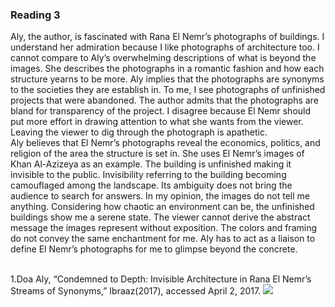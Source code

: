 

<h3> Reading 3 </h3>

<p>
Aly, the author, is fascinated with Rana El Nemr’s photographs of buildings. I understand her admiration because I like photographs of architecture too. I cannot compare to Aly’s overwhelming descriptions of what is beyond the images. She describes the photographs in a romantic fashion and how each structure yearns to be more. Aly implies that the photographs are synonyms to the societies they are establish in. To me, I see photographs of unfinished projects that were abandoned. The author admits that the photographs are bland for transparency of the project. I disagree because El Nemr should put more effort in drawing attention to what she wants from the viewer. Leaving the viewer to dig through the photograph is apathetic.
<br>
Aly believes that El Nemr’s photographs reveal the economics, politics, and religion of the area the structure is set in. She uses El Nemr’s images of Khan Al-Azizeya as an example. The building is unfinished making it invisible to the public. Invisibility referring to the building becoming camouflaged among the landscape. Its ambiguity does not bring the audience to search for answers. In my opinion, the images do not tell me anything. Considering how chaotic an environment can be, the unfinished buildings show me a serene state. The viewer cannot derive the abstract message the images represent without exposition. The colors and framing do not convey the same enchantment for me. Aly has to act as a liaison to define El Nemr’s photographs for me to glimpse beyond the concrete.
</p>
<br>
1.Doa Aly, “Condemned to Depth: Invisible Architecture in Rana El Nemr’s Streams of Synonyms,” Ibraaz(2017), accessed April 2, 2017.

<img src=http://www.ibraaz.org/custom_images/880x/usr/library/images/main/essay_mar17_aly_7.jpg>
